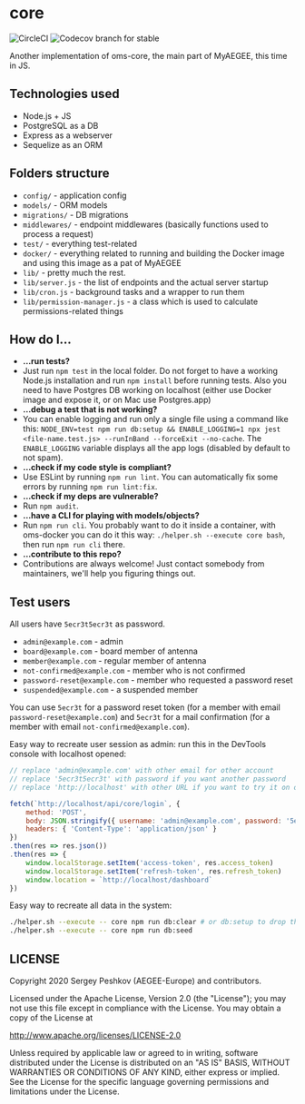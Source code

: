 # core

![CircleCI](https://img.shields.io/circleci/build/github/AEGEE/core)
![Codecov branch for stable](https://img.shields.io/codecov/c/github/AEGEE/core.svg)

Another implementation of oms-core, the main part of MyAEGEE, this time in JS.



## Technologies used

- Node.js + JS
- PostgreSQL as a DB
- Express as a webserver
- Sequelize as an ORM

## Folders structure
- `config/` - application config
- `models/` - ORM models
- `migrations/` - DB migrations
- `middlewares/` - endpoint middlewares (basically functions used to process a request)
- `test/` - everything test-related
- `docker/` - everything related to running and building the Docker image and using this image as a pat of MyAEGEE
- `lib/` - pretty much the rest.
- `lib/server.js` - the list of endpoints and the actual server startup
- `lib/cron.js` - background tasks and a wrapper to run them
- `lib/permission-manager.js` - a class which is used to calculate permissions-related things

## How do I...

- **...run tests?**  
- Just run `npm test` in the local folder. Do not forget to have a working Node.js installation and run `npm install` before running tests. Also you need to have Postgres DB working on localhost (either use Docker image and expose it, or on Mac use Postgres.app)
- **...debug a test that is not working?**
- You can enable logging and run only a single file using a command like this: `NODE_ENV=test npm run db:setup && ENABLE_LOGGING=1 npx jest <file-name.test.js> --runInBand --forceExit --no-cache`. The `ENABLE_LOGGING` variable displays all the app logs (disabled by default to not spam).
- **...check if my code style is compliant?**
- Use ESLint by running `npm run lint`. You can automatically fix some errors by running `npm run lint:fix`.
- **...check if my deps are vulnerable?**
- Run `npm audit`.
- **...have a CLI for playing with models/objects?**
- Run `npm run cli`. You probably want to do it inside a container, with oms-docker you can do it this way: `./helper.sh --execute core bash`, then run `npm run cli` there.
- **...contribute to this repo?**
- Contributions are always welcome! Just contact somebody from maintainers, we'll help you figuring things out.

## Test users

All users have `5ecr3t5ecr3t` as password.

- `admin@example.com` - admin
- `board@example.com` - board member of antenna
- `member@example.com` - regular member of antenna
- `not-confirmed@example.com` - member who is not confirmed
- `password-reset@example.com` - member who requested a password reset
- `suspended@example.com` - a suspended member

You can use `5ecr3t` for a password reset token (for a member with email `password-reset@example.com`) and `5ecr3t` for a mail confirmation (for a member with email `not-confirmed@example.com`).

Easy way to recreate user session as admin: run this in the DevTools console with localhost opened:

```js
// replace 'admin@example.com' with other email for other account
// replace '5ecr3t5ecr3t' with password if you want another password
// replace 'http://localhost' with other URL if you want to try it on other domain

fetch(`http://localhost/api/core/login`, {
    method: 'POST',
    body: JSON.stringify({ username: 'admin@example.com', password: '5ecr3t5ecr3t' }),
    headers: { 'Content-Type': 'application/json' }
})
.then(res => res.json())
.then(res => {
    window.localStorage.setItem('access-token', res.access_token)
    window.localStorage.setItem('refresh-token', res.refresh_token)
    window.location = `http://localhost/dashboard`
})
```

Easy way to recreate all data in the system:
```sh
./helper.sh --execute -- core npm run db:clear # or db:setup to drop the db schema and create it again
./helper.sh --execute -- core npm run db:seed
```

## LICENSE

Copyright 2020 Sergey Peshkov (AEGEE-Europe) and contributors.

Licensed under the Apache License, Version 2.0 (the "License");
you may not use this file except in compliance with the License.
You may obtain a copy of the License at

<http://www.apache.org/licenses/LICENSE-2.0>

Unless required by applicable law or agreed to in writing, software
distributed under the License is distributed on an "AS IS" BASIS,
WITHOUT WARRANTIES OR CONDITIONS OF ANY KIND, either express or implied.
See the License for the specific language governing permissions and
limitations under the License.
